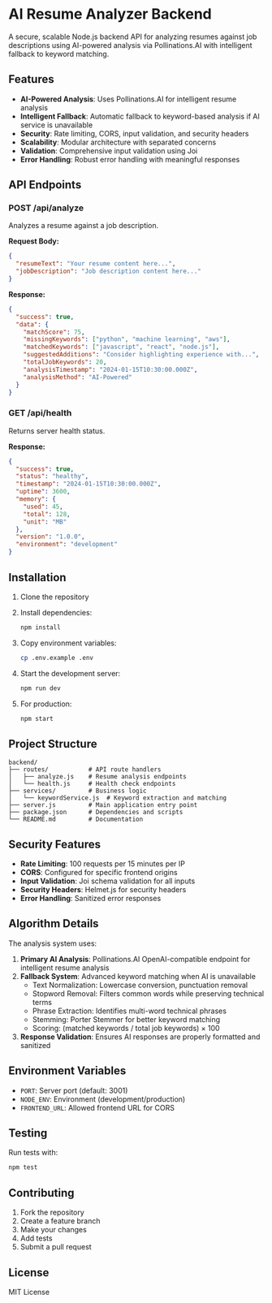 # AI Resume Analyzer Backend

A secure, scalable Node.js backend API for analyzing resumes against job descriptions using AI-powered analysis via Pollinations.AI with intelligent fallback to keyword matching.

## Features

- **AI-Powered Analysis**: Uses Pollinations.AI for intelligent resume analysis
- **Intelligent Fallback**: Automatic fallback to keyword-based analysis if AI service is unavailable
- **Security**: Rate limiting, CORS, input validation, and security headers
- **Scalability**: Modular architecture with separated concerns
- **Validation**: Comprehensive input validation using Joi
- **Error Handling**: Robust error handling with meaningful responses

## API Endpoints

### POST /api/analyze
Analyzes a resume against a job description.

**Request Body:**
```json
{
  "resumeText": "Your resume content here...",
  "jobDescription": "Job description content here..."
}
```

**Response:**
```json
{
  "success": true,
  "data": {
    "matchScore": 75,
    "missingKeywords": ["python", "machine learning", "aws"],
    "matchedKeywords": ["javascript", "react", "node.js"],
    "suggestedAdditions": "Consider highlighting experience with...",
    "totalJobKeywords": 20,
    "analysisTimestamp": "2024-01-15T10:30:00.000Z",
    "analysisMethod": "AI-Powered"
  }
}
```

### GET /api/health
Returns server health status.

**Response:**
```json
{
  "success": true,
  "status": "healthy",
  "timestamp": "2024-01-15T10:30:00.000Z",
  "uptime": 3600,
  "memory": {
    "used": 45,
    "total": 128,
    "unit": "MB"
  },
  "version": "1.0.0",
  "environment": "development"
}
```

## Installation

1. Clone the repository
2. Install dependencies:
   ```bash
   npm install
   ```

3. Copy environment variables:
   ```bash
   cp .env.example .env
   ```

4. Start the development server:
   ```bash
   npm run dev
   ```

5. For production:
   ```bash
   npm start
   ```

## Project Structure

```
backend/
├── routes/           # API route handlers
│   ├── analyze.js    # Resume analysis endpoints
│   └── health.js     # Health check endpoints
├── services/         # Business logic
│   └── keywordService.js  # Keyword extraction and matching
├── server.js         # Main application entry point
├── package.json      # Dependencies and scripts
└── README.md         # Documentation
```

## Security Features

- **Rate Limiting**: 100 requests per 15 minutes per IP
- **CORS**: Configured for specific frontend origins
- **Input Validation**: Joi schema validation for all inputs
- **Security Headers**: Helmet.js for security headers
- **Error Handling**: Sanitized error responses

## Algorithm Details

The analysis system uses:

1. **Primary AI Analysis**: Pollinations.AI OpenAI-compatible endpoint for intelligent resume analysis
2. **Fallback System**: Advanced keyword matching when AI is unavailable
   - Text Normalization: Lowercase conversion, punctuation removal
   - Stopword Removal: Filters common words while preserving technical terms
   - Phrase Extraction: Identifies multi-word technical phrases
   - Stemming: Porter Stemmer for better keyword matching
   - Scoring: (matched keywords / total job keywords) × 100
3. **Response Validation**: Ensures AI responses are properly formatted and sanitized

## Environment Variables

- `PORT`: Server port (default: 3001)
- `NODE_ENV`: Environment (development/production)
- `FRONTEND_URL`: Allowed frontend URL for CORS

## Testing

Run tests with:
```bash
npm test
```

## Contributing

1. Fork the repository
2. Create a feature branch
3. Make your changes
4. Add tests
5. Submit a pull request

## License

MIT License